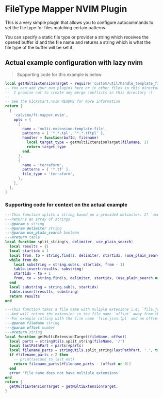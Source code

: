 # FileType Mapper NVIM Plugin

This is a very simple plugin that allows you to configure autocommands to set
the file type for files matching certain patterns.

You can specify a static file type or provider a string which receives the
opened buffer id and the file name and returns a string which is what the file
type of the buffer will be set it.

## Actual example configuration with lazy nvim

> Supporting code for this example is below

```lua
local getMultiExtensionTarget = require('custom/util/handle_template_file').getMultiExtensionTarget
-- You can add your own plugins here or in other files in this directory!
--  I promise not to create any merge conflicts in this directory :)
--
-- See the kickstart.nvim README for more information
return {
  {
    'calvine/ft-mapper.nvim',
    opts = {
      {
        name = 'multi-extension-template-file',
        patterns = { '*.*.tpl', '*.*.tftpl' },
        handler = function(bufId, filename)
          local target_type = getMultiExtensionTarget(filename, 1)
          return target_type
        end,
      },
      {
        name = 'terraform',
        patterns = { '*.tf' },
        file_type = 'terraform',
      },
    },
  },
}
```

### Supporting code for context on the actual example

```lua
---This function splits a string based on a provided delimiter. If `use_plain_search` is false (or not provided) then the delimiter will leverage pattern matching rather than a plain string search.
---Returns an array of strings.
---@param s string
---@param delimiter string
---@param use_plain_search boolean
---@return table
local function split_string(s, delimiter, use_plain_search)
  local results = {}
  local startidx = 1
  local from, to = string.find(s, delimiter, startidx, (use_plain_search or false))
  while from do
    local substring = string.sub(s, startidx, from - 1)
    table.insert(results, substring)
    startidx = to + 1
    from, to = string.find(s, delimiter, startidx, (use_plain_search or false))
  end
  local substring = string.sub(s, startidx)
  table.insert(results, substring)
  return results
end

---This function takes a file name with muliple extesions i.e: `file.json.tpl`
---And will return the extension in the file name `offset` away from the end.
---For example calling with the file name `file.json.tpl` and an offset of `1` will return `json`
---@param fileName string
---@param offset number
---@return string
local function getMultiExtensionTarget(fileName, offset)
  local parts = stringUtils.split_string(fileName, '/')
  local lastPathPart = parts[#parts]
  local filename_parts = stringUtils.split_string(lastPathPart, '.', true)
  if #filename_parts > 2 then
    -- print(second_to_last_ext)
    return filename_parts[#filename_parts - (offset or 0)]
  end
  error 'file name does not have multiple extensions'
end
return {
  getMultiExtensionTarget = getMultiExtensionTarget,
}
```

